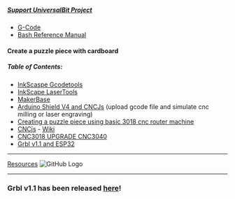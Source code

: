 ##### [Support UniversalBit Project](https://github.com/universalbit-dev/universalbit-dev/tree/main/support)

* [G-Code](https://linuxcnc.org/docs/html/gcode/g-code.html)
* [Bash Reference Manual](https://www.gnu.org/software/bash/manual/html_node/index.html)

#### Create a puzzle piece with cardboard
##### Table of Contents:
* [InkScaspe Gcodetools](https://github.com/inkscape/inkscape)
* [InkScape LaserTools](https://github.com/ChrisWag91/Inkscape-Lasertools-Plugin)
* [MakerBase](https://github.com/makerbase-mks/MKS-DLC32)
* [Arduino Shield V4 and CNCJs]() (upload gcode file and simulate cnc milling or laser engraving)
* [Creating a puzzle piece using basic 3018 cnc router machine]()
* [CNCjs](https://github.com/universalbit-dev/cncjs) - [Wiki](https://github.com/cncjs/cncjs/wiki/Introduction)
* [CNC3018 UPGRADE CNC3040](https://www.youtube.com/watch?v=an0JTNjjmwc)
* [Grbl v1.1 and ESP32](https://github.com/bdring/Grbl_Esp32/issues/12)

---
[Resources](https://github.com/bdring/Grbl_Esp32)
![GitHub Logo](https://github.com/gnea/gnea-Media/blob/master/Grbl%20Logo/Grbl%20Logo%20250px.png?raw=true)
***

### Grbl v1.1 has been released [here](https://github.com/gnea/grbl/releases)!


